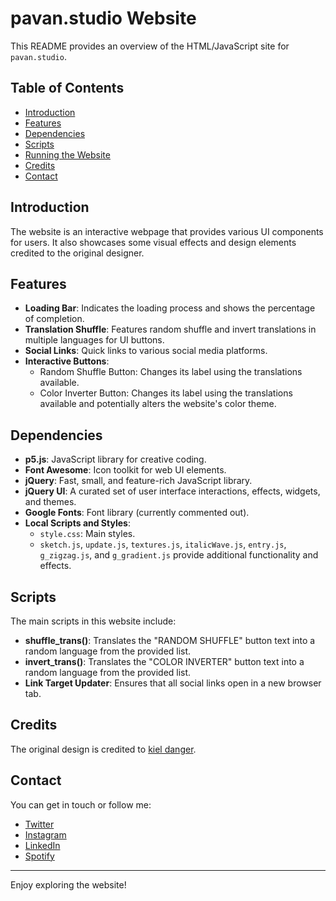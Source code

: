 
# pavan.studio Website

This README provides an overview of the HTML/JavaScript site for `pavan.studio`.

## Table of Contents

- [Introduction](#introduction)
- [Features](#features)
- [Dependencies](#dependencies)
- [Scripts](#scripts)
- [Running the Website](#running-the-website)
- [Credits](#credits)
- [Contact](#contact)

## Introduction

The website is an interactive webpage that provides various UI components for users. It also showcases some visual effects and design elements credited to the original designer.

## Features

- **Loading Bar**: Indicates the loading process and shows the percentage of completion.
- **Translation Shuffle**: Features random shuffle and invert translations in multiple languages for UI buttons.
- **Social Links**: Quick links to various social media platforms.
- **Interactive Buttons**:
  - Random Shuffle Button: Changes its label using the translations available.
  - Color Inverter Button: Changes its label using the translations available and potentially alters the website's color theme.

## Dependencies

- **p5.js**: JavaScript library for creative coding.
- **Font Awesome**: Icon toolkit for web UI elements.
- **jQuery**: Fast, small, and feature-rich JavaScript library.
- **jQuery UI**: A curated set of user interface interactions, effects, widgets, and themes.
- **Google Fonts**: Font library (currently commented out).
- **Local Scripts and Styles**:
  - `style.css`: Main styles.
  - `sketch.js`, `update.js`, `textures.js`, `italicWave.js`, `entry.js`, `g_zigzag.js`, and `g_gradient.js` provide additional functionality and effects.

## Scripts

The main scripts in this website include:

- **shuffle_trans()**: Translates the "RANDOM SHUFFLE" button text into a random language from the provided list.
- **invert_trans()**: Translates the "COLOR INVERTER" button text into a random language from the provided list.
- **Link Target Updater**: Ensures that all social links open in a new browser tab.


## Credits

The original design is credited to [kiel danger](https://www.kielm.com/).

## Contact

You can get in touch or follow me:

- [Twitter](https://twitter.com/pavan6000)
- [Instagram](https://www.instagram.com/6.outof.10)
- [LinkedIn](https://www.linkedin.com/in/pavanmannem1)
- [Spotify](https://open.spotify.com/user/pmannem)

--- 

Enjoy exploring the website!

